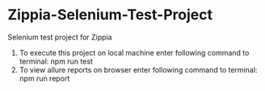 # Zippia-Selenium-Test-Project
Selenium test project for Zippia

1) To execute this project on local machine enter following command to terminal:
npm run test
2) To view allure reports on browser enter following command to terminal:
npm run report
